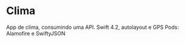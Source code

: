 

# Clima

App de clima, consumindo uma API.
Swift 4.2, autolayout e GPS
Pods: Alamofire e SwiftyJSON
